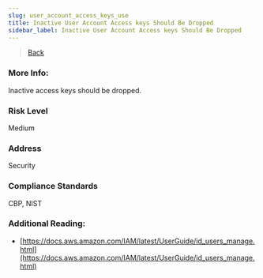 ```yaml
---
slug: user_account_access_keys_use
title: Inactive User Account Access keys Should Be Dropped
sidebar_label: Inactive User Account Access keys Should Be Dropped
---
```

> [Back](../../iamcompliance)

### More Info:
Inactive access keys should be dropped.

### Risk Level
Medium

### Address
Security

### Compliance Standards
CBP, NIST

### Additional Reading:
- [https://docs.aws.amazon.com/IAM/latest/UserGuide/id_users_manage.html](https://docs.aws.amazon.com/IAM/latest/UserGuide/id_users_manage.html) 

